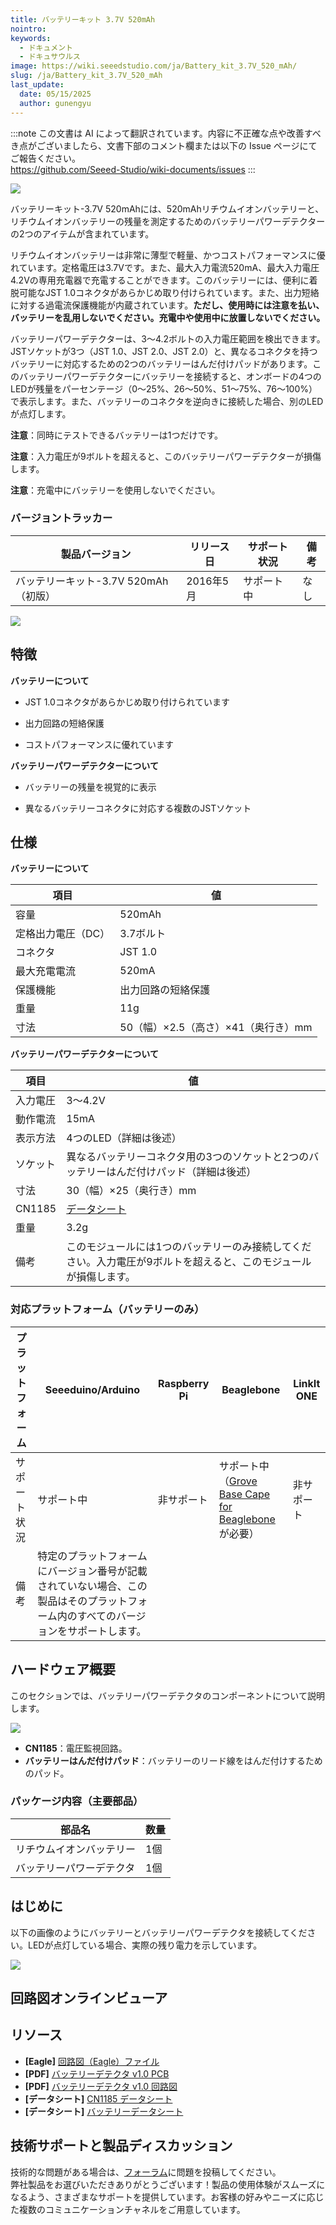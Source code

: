 ```yaml
---
title: バッテリーキット 3.7V 520mAh
nointro:
keywords:
  - ドキュメント
  - ドキュサウルス
image: https://wiki.seeedstudio.com/ja/Battery_kit_3.7V_520_mAh/
slug: /ja/Battery_kit_3.7V_520_mAh
last_update:
  date: 05/15/2025
  author: gunengyu
---
```

:::note
この文書は AI によって翻訳されています。内容に不正確な点や改善すべき点がございましたら、文書下部のコメント欄または以下の Issue ページにてご報告ください。  
https://github.com/Seeed-Studio/wiki-documents/issues
:::

![](https://files.seeedstudio.com/wiki/Battery-kit-3.7V_520-mAh/img/Battery_kit-3.7V_520mAh_Product_View_960.jpg)

バッテリーキット-3.7V 520mAhには、520mAhリチウムイオンバッテリーと、リチウムイオンバッテリーの残量を測定するためのバッテリーパワーデテクターの2つのアイテムが含まれています。

リチウムイオンバッテリーは非常に薄型で軽量、かつコストパフォーマンスに優れています。定格電圧は3.7Vです。また、最大入力電流520mA、最大入力電圧4.2Vの専用充電器で充電することができます。このバッテリーには、便利に着脱可能なJST 1.0コネクタがあらかじめ取り付けられています。また、出力短絡に対する過電流保護機能が内蔵されています。**ただし、使用時には注意を払い、バッテリーを乱用しないでください。充電中や使用中に放置しないでください。**

バッテリーパワーデテクターは、3～4.2ボルトの入力電圧範囲を検出できます。JSTソケットが3つ（JST 1.0、JST 2.0、JST 2.0）と、異なるコネクタを持つバッテリーに対応するための2つのバッテリーはんだ付けパッドがあります。このバッテリーパワーデテクターにバッテリーを接続すると、オンボードの4つのLEDが残量をパーセンテージ（0～25%、26～50%、51～75%、76～100%）で表示します。また、バッテリーのコネクタを逆向きに接続した場合、別のLEDが点灯します。

**注意**：同時にテストできるバッテリーは1つだけです。

**注意**：入力電圧が9ボルトを超えると、このバッテリーパワーデテクターが損傷します。

**注意**：充電中にバッテリーを使用しないでください。

### バージョントラッカー ###

| 製品バージョン | リリース日 | サポート状況 | 備考 |
|---|---|---|---|
| バッテリーキット-3.7V 520mAh（初版） | 2016年5月 | サポート中 | なし |

[![](https://files.seeedstudio.com/wiki/Seeed-WiKi/docs/images/get_one_now.png) ](https://www.seeedstudio.com/depot/Battery-kit37V-520mAh-p-2646.html)

## 特徴 ##

**バッテリーについて**

- JST 1.0コネクタがあらかじめ取り付けられています

- 出力回路の短絡保護

- コストパフォーマンスに優れています

**バッテリーパワーデテクターについて**

- バッテリーの残量を視覚的に表示

- 異なるバッテリーコネクタに対応する複数のJSTソケット

## 仕様 ##

**バッテリーについて**

| 項目 | 値 |
|--|--|
| 容量 | 520mAh |
| 定格出力電圧（DC） | 3.7ボルト |
| コネクタ | JST 1.0 |
| 最大充電電流 | 520mA |
| 保護機能 | 出力回路の短絡保護 |
| 重量 | 11g |
| 寸法 | 50（幅）×2.5（高さ）×41（奥行き）mm |

**バッテリーパワーデテクターについて**

| 項目 | 値 |
|---|---|
| 入力電圧 | 3～4.2V |
| 動作電流 | 15mA |
| 表示方法 | 4つのLED（詳細は後述） |
| ソケット | 異なるバッテリーコネクタ用の3つのソケットと2つのバッテリーはんだ付けパッド（詳細は後述） |
| 寸法 | 30（幅）×25（奥行き）mm |
| CN1185 | [データシート](https://files.seeedstudio.com/wiki/Battery-kit-3.7V_520-mAh/res/CN1185_Datasheet.pdf) |
| 重量 | 3.2g |
| 備考 | このモジュールには1つのバッテリーのみ接続してください。入力電圧が9ボルトを超えると、このモジュールが損傷します。 |

### 対応プラットフォーム（バッテリーのみ） ###

| プラットフォーム | Seeeduino/Arduino | Raspberry Pi | Beaglebone | LinkIt ONE |
|--|--|--|--|--|
| サポート状況 | サポート中 | 非サポート | サポート中（[Grove Base Cape for Beaglebone](https://seeeddoc.github.io/Grove_Base_Cape_for_BeagleBone_v2/)が必要） | 非サポート |
| 備考 | 特定のプラットフォームにバージョン番号が記載されていない場合、この製品はそのプラットフォーム内のすべてのバージョンをサポートします。 |||| |

## ハードウェア概要 ##

このセクションでは、バッテリーパワーデテクタのコンポーネントについて説明します。

![](https://files.seeedstudio.com/wiki/Battery-kit-3.7V_520-mAh/img/Battery_kit-3.7V_520mAh_Battery_power_detector_components_description_1200_s.jpg)

- **CN1185**：電圧監視回路。
- **バッテリーはんだ付けパッド**：バッテリーのリード線をはんだ付けするためのパッド。

### パッケージ内容（主要部品） ###

| 部品名 | 数量 |
|---|---|
| リチウムイオンバッテリー | 1個 |
| バッテリーパワーデテクタ | 1個 |

## はじめに ##

以下の画像のようにバッテリーとバッテリーパワーデテクタを接続してください。LEDが点灯している場合、実際の残り電力を示しています。

![](https://files.seeedstudio.com/wiki/Battery-kit-3.7V_520-mAh/img/Battery_kit-3.7V_520mAh_Battery_power_demo_1200_s.jpg)

## 回路図オンラインビューア ##

<div className="altium-ecad-viewer" data-project-src="https://files.seeedstudio.com/wiki/Battery-kit-3.7V_520-mAh/res/Battery_kit-3.7V_520mAh_Schematics.zip" style={{borderRadius: '0px 0px 4px 4px', height: 500, borderStyle: 'solid', borderWidth: 1, borderColor: 'rgb(241, 241, 241)', overflow: 'hidden', maxWidth: 1280, maxHeight: 700, boxSizing: 'border-box'}}>
</div>

## リソース ##

- **[Eagle]** [回路図（Eagle）ファイル](https://files.seeedstudio.com/wiki/Battery-kit-3.7V_520-mAh/res/Battery_kit-3.7V_520mAh_Schematics.zip)
- **[PDF]** [バッテリーデテクタ v1.0 PCB](https://files.seeedstudio.com/wiki/Battery-kit-3.7V_520-mAh/res/Battery%20Detector%20v1.0pcb.pdf)
- **[PDF]** [バッテリーデテクタ v1.0 回路図](https://files.seeedstudio.com/wiki/Battery-kit-3.7V_520-mAh/res/Battery%20Detector%20v1.0.pdf)
- **[データシート]** [CN1185 データシート](https://files.seeedstudio.com/wiki/Battery-kit-3.7V_520-mAh/res/CN1185_Datasheet.pdf)
- **[データシート]** [バッテリーデータシート](https://files.seeedstudio.com/wiki/Battery-kit-3.7V_520-mAh/res/Lithium-ion_Battery_3.7V-520mAH_Datasheet.pdf)

## 技術サポートと製品ディスカッション ##

技術的な問題がある場合は、[フォーラム](http://forum.seeedstudio.com/)に問題を投稿してください。  
弊社製品をお選びいただきありがとうございます！製品の使用体験がスムーズになるよう、さまざまなサポートを提供しています。お客様の好みやニーズに応じた複数のコミュニケーションチャネルをご用意しています。

<div class="button_tech_support_container">
<a href="https://forum.seeedstudio.com/" class="button_forum"></a> 
<a href="https://www.seeedstudio.com/contacts" class="button_email"></a>
</div>

<div class="button_tech_support_container">
<a href="https://discord.gg/eWkprNDMU7" class="button_discord"></a> 
<a href="https://github.com/Seeed-Studio/wiki-documents/discussions/69" class="button_discussion"></a>
</div>